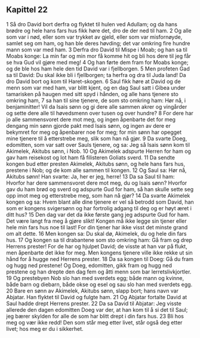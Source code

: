 ## Kapittel 22

1 Så dro David bort derfra og flyktet til hulen ved Adullam; og da hans brødre og hele hans fars hus fikk høre det, dro de der ned til ham.
2 Og alle som var i nød, eller som var trykket av gjeld, eller som var misfornøyde, samlet seg om ham, og han ble deres høvding; det var omkring fire hundre mann som var med ham.
3 Derfra dro David til Mispe i Moab; og han sa til Moabs konge: La min far og min mor få komme hit og bli hos dere til jeg får se hva Gud vil gjøre med meg!
4 Og han førte dem fram for Moabs konge; og de ble hos ham hele den tid David var i fjellborgen.
5 Men profeten Gad sa til David: Du skal ikke bli i fjellborgen; ta herfra og dra til Juda land! Da dro David bort og kom til Haret-skogen.
6 Saul fikk høre at David og de menn som var med ham, var blitt kjent, og en dag Saul satt i Gibea under tamarisken på haugen med sitt spyd i hånden, og alle hans tjenere sto omkring ham,
7 sa han til sine tjenere, de som sto omkring ham: Hør nå, i benjaminitter! Vil da Isais sønn og gi dere alle sammen akrer og vingårder og sette dere alle til høvedsmenn over tusen og over hundre?
8 For dere har jo alle sammensvoret dere mot meg, og ingen åpenbarte det for meg dengang min sønn gjorde pakt med Isais sønn, og ingen av dere er bekymret for meg og åpenbarer noe for meg; for min sønn har opegget mine tjenere til å etterstrebe meg, slik som han nå gjør.
9 Da svarte Doeg, edomitten, som var satt over Sauls tjenere, og sa: Jeg så Isais sønn kom til Akimelek, Akitubs sønn, i Nob.
10 Og Akimelek adspurte Herren for ham og gav ham reisekost og lot ham få filisteren Goliats sverd.
11 Da sendte kongen bud etter presten Akimelek, Akitubs sønn, og hele hans fars hus, prestene i Nob; og de kom alle sammen til kongen.
12 Og Saul sa: Hør nå, Akitubs sønn! Han svarte: Ja, her er jeg, herre!
13 Da sa Saul til ham: Hvorfor har dere sammensvoret dere mot meg, du og Isais sønn? Hvorfor gav du ham brød og sverd og adspurte Gud for ham, så han skulle sette seg opp imot meg og etterstrebe meg, som han nå gjør?
14 Da svarte Akimelek kongen og sa: Hvem blant alle dine tjenere er vel så betrodd som David, han som er kongens svigersønn og har fortrolig adgang til deg og er høyt æret i ditt hus?
15 Den dag var det da ikke første gang jeg adspurte Gud for ham. Det være langt fra meg å gjøre slikt! Kongen må ikke legge sin tjener eller hele min fars hus noe til last! For din tjener har ikke visst det minste grand om alt dette.
16 Men kongen sa: Du skal dø, Akimelek, du og hele din fars hus.
17 Og kongen sa til drabantene som sto omkring ham: Gå fram og drep Herrens prester! For de har og hjulpet David; de visste at han var på flukt, men åpenbarte det ikke for meg. Men kongens tjenere ville ikke rekke ut sin hånd for å hugge ned Herrens prester.
18 Da sa kongen til Doeg: Gå du fram og hugg ned prestene! Og Doeg, edomitten, gikk fram og hugg ned prestene og han drepte den dag fem og åtti menn som bar lerretslivkjortler.
19 Og prestebyen Nob slo han med sverdets egg; både mann og kvinne, både barn og diebarn, både okse og esel og sau slo han med sverdets egg.
20 Bare en sønn av Akimelek, Akitubs sønn, slapp bort; hans navn var Abjatar. Han flyktet til David og fulgte ham.
21 Og Abjatar fortalte David at Saul hadde drept Herrens prester.
22 Da sa David til Abjatar: Jeg visste allerede den dagen edomitten Doeg var der, at han kom til å si det til Saul; jeg bærer skylden for alle de som har blitt drept i din fars hus.
23 Bli hos meg og vær ikke redd! Den som står meg etter livet, står også deg etter livet; hos meg er du i sikkerhet.
